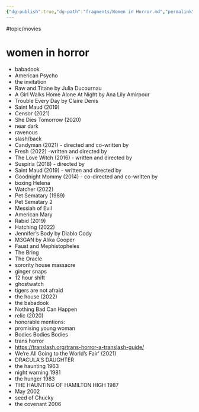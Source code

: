 ```yaml
---
{"dg-publish":true,"dg-path":"fragments/Women in Horror.md","permalink":"/fragments/women-in-horror/","created":"2024-12-23T21:56:38.440-05:00","updated":"2025-01-31T23:00:51.299-05:00"}
---
```



#topic/movies 
# women in horror

- babadook
- American Psycho
- the invitation
- Raw and Titane by Julia Ducournau
- A Girl Walks Home Alone At Night by Ana Lily Amirpour
- Trouble Every Day by Claire Denis
- Saint Maud (2019)
- Censor (2021)
- She Dies Tomorrow (2020)
- near dark
- ravenous
- slash/back
- Candyman (2021) - directed and co-written by
- Fresh (2022) -written and directed by
- The Love Witch (2016) - written and directed by
- Suspiria (2018) - directed by
- Saint Maud (2019) - written and directed by
- Goodnight Mommy (2014) - co-directed and co-written by
- boxing Helena
- Watcher (2022)
- Pet Sematary (1989)
- Pet Sematary 2
- Messiah of Evil
- American Mary
- Rabid (2019)
- Hatching (2022)
- Jennifer’s Body by Diablo Cody
- M3GAN by Alika Cooper
- Faust and Mephistopheles
- The Bring
- The Oracle
- sorority house massacre 
- ginger snaps
- 12 hour shift
- ghostwatch
- tigers are not afraid
- the house (2022)
- the babadook
- Nothing Bad Can Happen
- relic (2020)
- honorable mentions:
- promising young woman
- Bodies Bodies Bodies
- trans horror
- https://translash.org/trans-horror-a-translash-guide/
- We’re All Going to the World’s Fair’ (2021)
- DRACULA'S DAUGHTER
- the haunting 1963
- night warning 1981
- the hunger 1983
- THE HAUNTING OF HAMILTON HIGH 1987
- May 2002
- seed of Chucky 
- the covenant 2006
